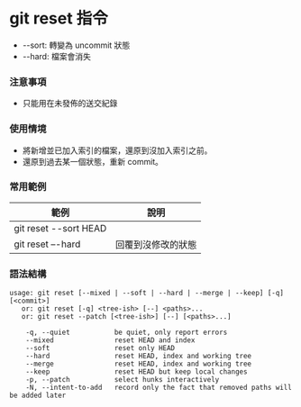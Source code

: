 # git reset 指令

* --sort: 轉變為 uncommit 狀態
* --hard: 檔案會消失

### 注意事項

* 只能用在未發佈的送交紀錄

### 使用情境

* 將新增並已加入索引的檔案，還原到沒加入索引之前。
* 還原到過去某一個狀態，重新 commit。

### 常用範例

| 範例                   | 說明     |
|----------------------|--------|
| git reset --sort HEAD  |        |
| git reset –-hard | 回覆到沒修改的狀態 |


### 語法結構

```
usage: git reset [--mixed | --soft | --hard | --merge | --keep] [-q] [<commit>]
   or: git reset [-q] <tree-ish> [--] <paths>...
   or: git reset --patch [<tree-ish>] [--] [<paths>...]

    -q, --quiet           be quiet, only report errors
    --mixed               reset HEAD and index
    --soft                reset only HEAD
    --hard                reset HEAD, index and working tree
    --merge               reset HEAD, index and working tree
    --keep                reset HEAD but keep local changes
    -p, --patch           select hunks interactively
    -N, --intent-to-add   record only the fact that removed paths will be added later
```
